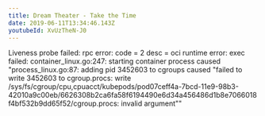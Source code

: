 ```yaml
---
title: Dream Theater - Take the Time
date: 2019-06-11T13:34:46.143Z
youtubeId: XvUzTheN-J0
---
```

Liveness probe failed: rpc error: code = 2 desc = oci runtime error: exec failed: container_linux.go:247: starting container process caused "process_linux.go:87: adding pid 3452603 to cgroups caused \"failed to write 3452603 to cgroup.procs: write /sys/fs/cgroup/cpu,cpuacct/kubepods/pod07ceff4a-7bcd-11e9-98b3-42010a9c00eb/6626308b2ca6fa58f6194490e6d34a456486d1b8e7066018f4bf532b9dd65f52/cgroup.procs: invalid argument\""
